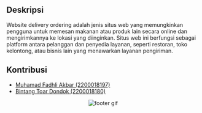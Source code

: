 ## Deskripsi

Website delivery ordering adalah jenis situs web yang memungkinkan pengguna untuk memesan makanan atau produk lain secara online dan mengirimkannya ke lokasi yang diinginkan. Situs web ini berfungsi sebagai platform antara pelanggan dan penyedia layanan, seperti restoran, toko kelontong, atau bisnis lain yang menawarkan layanan pengiriman.

## Kontribusi

- [Muhamad Fadhli Akbar (2200018197)](https://github.com/fdhliakbar/)
- [Bintang Toar Dondok (2200018180)](https://github.com/skyy90/)

<p align="center">
    <img src="https://github.com/fdhliakbar/pweb-project/assets/104522615/2a102bd3-7a8c-4578-b649-382b813ff9b0" alt="footer gif">
</p>
